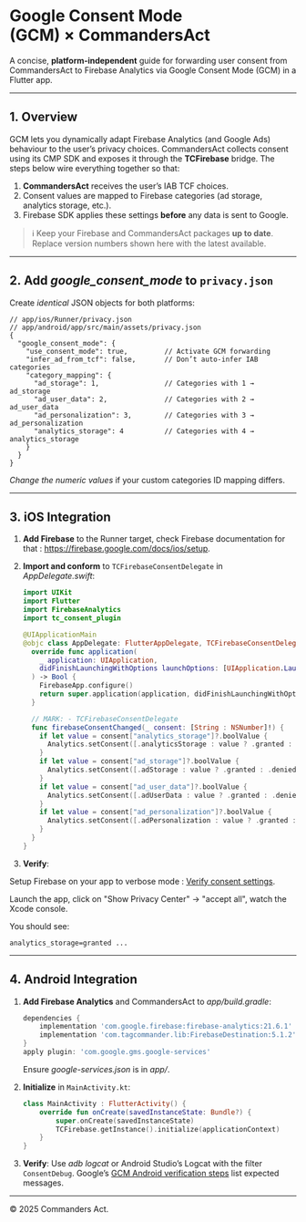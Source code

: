 # Google Consent Mode (GCM) × CommandersAct

A concise, **platform‑independent** guide for forwarding user consent from CommandersAct to Firebase Analytics via Google Consent Mode (GCM) in a Flutter app.

---

## 1. Overview

GCM lets you dynamically adapt Firebase Analytics (and Google Ads) behaviour to the user’s privacy choices. CommandersAct collects consent using its CMP SDK and exposes it through the **TCFirebase** bridge.  The steps below wire everything together so that:

1. **CommandersAct** receives the user’s IAB TCF choices.
2. Consent values are mapped to Firebase categories (ad storage, analytics storage, etc.).
3. Firebase SDK applies these settings **before** any data is sent to Google.


> ℹ️  Keep your Firebase and CommandersAct packages **up to date**. Replace version numbers shown here with the latest available.

---

## 2. Add *google\_consent\_mode* to `privacy.json`

Create *identical* JSON objects for both platforms:

```jsonc
// app/ios/Runner/privacy.json
// app/android/app/src/main/assets/privacy.json
{
  "google_consent_mode": {
    "use_consent_mode": true,         // Activate GCM forwarding
    "infer_ad_from_tcf": false,       // Don’t auto‑infer IAB categories
    "category_mapping": {
      "ad_storage": 1,                // Categories with 1 → ad_storage
      "ad_user_data": 2,              // Categories with 2 → ad_user_data
      "ad_personalization": 3,        // Categories with 3 → ad_personalization
      "analytics_storage": 4          // Categories with 4 → analytics_storage
    }
  }
}
```

*Change the numeric values* if your custom categories ID mapping differs.

---

## 3. iOS Integration

1. **Add Firebase** to the Runner target, check Firebase documentation for that : https://firebase.google.com/docs/ios/setup. 

2. **Import and conform** to `TCFirebaseConsentDelegate` in *AppDelegate.swift*:

   ```swift
   import UIKit
   import Flutter
   import FirebaseAnalytics
   import tc_consent_plugin

   @UIApplicationMain
   @objc class AppDelegate: FlutterAppDelegate, TCFirebaseConsentDelegate {
     override func application(
       _ application: UIApplication,
       didFinishLaunchingWithOptions launchOptions: [UIApplication.LaunchOptionsKey: Any]?
     ) -> Bool {
       FirebaseApp.configure()
       return super.application(application, didFinishLaunchingWithOptions: launchOptions)
     }

     // MARK: - TCFirebaseConsentDelegate
     func firebaseConsentChanged(_ consent: [String : NSNumber]!) {
       if let value = consent["analytics_storage"]?.boolValue {
         Analytics.setConsent([.analyticsStorage : value ? .granted : .denied])
       }
       if let value = consent["ad_storage"]?.boolValue {
         Analytics.setConsent([.adStorage : value ? .granted : .denied])
       }
       if let value = consent["ad_user_data"]?.boolValue {
         Analytics.setConsent([.adUserData : value ? .granted : .denied])
       }
       if let value = consent["ad_personalization"]?.boolValue {
         Analytics.setConsent([.adPersonalization : value ? .granted : .denied])
       }
     }
   }
   ```

3. **Verify**: 

Setup Firebase on your app to verbose mode :  [Verify consent settings](https://developers.google.com/tag-platform/security/guides/app-consent?consentmode=advanced&platform=ios#verify_consent_settings).  

Launch the app, click on "Show Privacy Center" -> "accept all", watch the Xcode console. 

You should see:

   ```text
   analytics_storage=granted ...
   ```

---

## 4. Android Integration

1. **Add Firebase Analytics** and CommandersAct to *app/build.gradle*:

   ```gradle
   dependencies {
       implementation 'com.google.firebase:firebase-analytics:21.6.1'   // or newer
       implementation 'com.tagcommander.lib:FirebaseDestination:5.1.2'  // latest
   }
   apply plugin: 'com.google.gms.google-services'
   ```

   Ensure *google-services.json* is in *app/*.

2. **Initialize** in `MainActivity.kt`:

   ```kotlin
   class MainActivity : FlutterActivity() {
       override fun onCreate(savedInstanceState: Bundle?) {
           super.onCreate(savedInstanceState)
           TCFirebase.getInstance().initialize(applicationContext)
       }
   }
   ```

3. **Verify**: Use *adb logcat* or Android Studio’s Logcat with the filter `ConsentDebug`. Google’s [GCM Android verification steps](https://developers.google.com/tag-platform/security/guides/app-consent?consentmode=advanced&platform=android#verify_consent_settings) list expected messages.

---

© 2025 Commanders Act.
